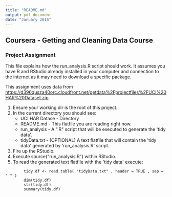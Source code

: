 ```yaml
---
title: "README.md"
output: pdf_document
date: "January 2015"
---
```


## Coursera - Getting and Cleaning Data Course 
### Project Assignment

This file explains how the run_analysis.R script should work.
It assumes you have R and RStudio already installed in your computer and connection to the internet as it may need to download a specific package.

This assignment uses data from <https://d396qusza40orc.cloudfront.net/getdata%2Fprojectfiles%2FUCI%20HAR%20Dataset.zip>


1) Ensure your working dir is the root of this project.  
2) In the current directory you should see:  
    - UCI HAR Datase - Directory  
    - README.md - This flatfile you are reading right now.  
    - run_analysis - A ".R" script that will be executed to generate the 'tidy data'. 
    - tidyData.txt - (OPTIONAL) A text flatfile that will contain the 'tidy data' generated by 'run_analysis.R' script.
3) Fire up the RStudio.
4) Execute source("run_analysis.R") within RStudio.  
5) To read the generated text flatfile with the 'tidy data' execute:

```
        tidy.df <- read.table( "tidyData.txt" , header = TRUE , sep = " " )
        dim(tidy.df)
        str(tidy.df)
        summary(tidy.df)
``` 
